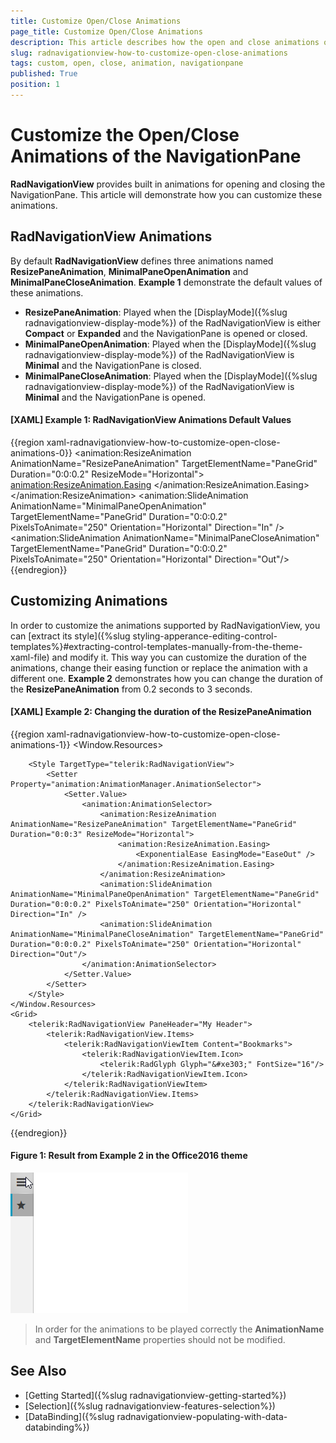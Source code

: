 ```yaml
---
title: Customize Open/Close Animations
page_title: Customize Open/Close Animations
description: This article describes how the open and close animations of the NavigationPane can be customized.
slug: radnavigationview-how-to-customize-open-close-animations
tags: custom, open, close, animation, navigationpane
published: True
position: 1
---
```


# Customize the Open/Close Animations of the NavigationPane

__RadNavigationView__ provides built in animations for opening and closing the NavigationPane. This article will demonstrate how you can customize these animations. 

## RadNavigationView Animations

By default __RadNavigationView__ defines three animations named __ResizePaneAnimation__, __MinimalPaneOpenAnimation__ and __MinimalPaneCloseAnimation__. __Example 1__ demonstrate the default values of these animations.

* __ResizePaneAnimation__: Played when the [DisplayMode]({%slug radnavigationview-display-mode%}) of the RadNavigationView is either __Compact__ or __Expanded__ and the NavigationPane is opened or closed.
* __MinimalPaneOpenAnimation__: Played when the [DisplayMode]({%slug radnavigationview-display-mode%}) of the RadNavigationView is __Minimal__ and the NavigationPane is closed.
* __MinimalPaneCloseAnimation__: Played when the [DisplayMode]({%slug radnavigationview-display-mode%}) of the RadNavigationView is __Minimal__ and the NavigationPane is opened.

#### __[XAML] Example 1: RadNavigationView Animations Default Values__
{{region xaml-radnavigationview-how-to-customize-open-close-animations-0}}
    <animation:ResizeAnimation AnimationName="ResizePaneAnimation" TargetElementName="PaneGrid" Duration="0:0:0.2" ResizeMode="Horizontal">
        <animation:ResizeAnimation.Easing>
            <ExponentialEase EasingMode="EaseOut" />
        </animation:ResizeAnimation.Easing>
    </animation:ResizeAnimation>
    <animation:SlideAnimation AnimationName="MinimalPaneOpenAnimation" TargetElementName="PaneGrid" Duration="0:0:0.2" PixelsToAnimate="250" Orientation="Horizontal" Direction="In" />
    <animation:SlideAnimation AnimationName="MinimalPaneCloseAnimation" TargetElementName="PaneGrid" Duration="0:0:0.2" PixelsToAnimate="250" Orientation="Horizontal" Direction="Out"/>
{{endregion}}

## Customizing Animations

In order to customize the animations supported by RadNavigationView, you can [extract its style]({%slug styling-apperance-editing-control-templates%}#extracting-control-templates-manually-from-the-theme-xaml-file) and modify it. This way you can customize the duration of the animations, change their easing function or replace the animation with a different one. __Example 2__ demonstrates how you can change the duration of the __ResizePaneAnimation__ from 0.2 seconds to 3 seconds.

#### __[XAML] Example 2: Changing the duration of the ResizePaneAnimation__
{{region xaml-radnavigationview-how-to-customize-open-close-animations-1}}
    <Window.Resources>
        <!-- If you are using the NoXaml binaries, you will have to base the style on the default one for the theme like so:
        <Style TargetType="telerik:RadNavigationView" BasedOn="{StaticResource RadNavigationViewStyle}">-->

        <Style TargetType="telerik:RadNavigationView">
            <Setter Property="animation:AnimationManager.AnimationSelector">
                <Setter.Value>
                    <animation:AnimationSelector>
                        <animation:ResizeAnimation AnimationName="ResizePaneAnimation" TargetElementName="PaneGrid" Duration="0:0:3" ResizeMode="Horizontal">
                            <animation:ResizeAnimation.Easing>
                                <ExponentialEase EasingMode="EaseOut" />
                            </animation:ResizeAnimation.Easing>
                        </animation:ResizeAnimation>
                        <animation:SlideAnimation AnimationName="MinimalPaneOpenAnimation" TargetElementName="PaneGrid" Duration="0:0:0.2" PixelsToAnimate="250" Orientation="Horizontal" Direction="In" />
                        <animation:SlideAnimation AnimationName="MinimalPaneCloseAnimation" TargetElementName="PaneGrid" Duration="0:0:0.2" PixelsToAnimate="250" Orientation="Horizontal" Direction="Out"/>
                    </animation:AnimationSelector>
                </Setter.Value>
            </Setter>
        </Style>
    </Window.Resources>
    <Grid>
        <telerik:RadNavigationView PaneHeader="My Header">
            <telerik:RadNavigationView.Items>
                <telerik:RadNavigationViewItem Content="Bookmarks">
                    <telerik:RadNavigationViewItem.Icon>
                        <telerik:RadGlyph Glyph="&#xe303;" FontSize="16"/>
                    </telerik:RadNavigationViewItem.Icon>
                </telerik:RadNavigationViewItem>
            </telerik:RadNavigationView.Items>
        </telerik:RadNavigationView>
    </Grid>
{{endregion}}

#### __Figure 1: Result from Example 2 in the Office2016 theme__
![NavigationPane slow animation](images/RadNavigationView_ResizeAnimation_Duration.gif)

> In order for the animations to be played correctly the __AnimationName__ and __TargetElementName__ properties should not be modified.

## See Also

 * [Getting Started]({%slug radnavigationview-getting-started%})
 * [Selection]({%slug radnavigationview-features-selection%})
 * [DataBinding]({%slug radnavigationview-populating-with-data-databinding%})